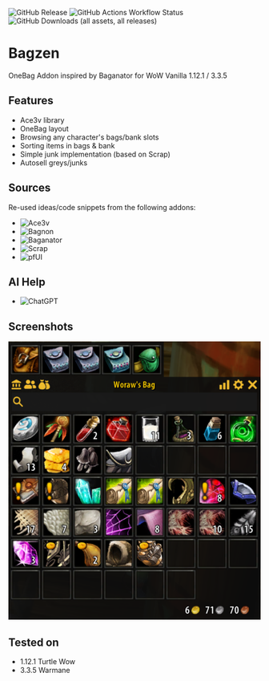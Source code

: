 ![GitHub Release](https://img.shields.io/github/v/release/dh-harald/Bagzen) ![GitHub Actions Workflow Status](https://img.shields.io/github/actions/workflow/status/dh-harald/Bagzen/package.yaml) ![GitHub Downloads (all assets, all releases)](https://img.shields.io/github/downloads/dh-harald/Bagzen/total)
# Bagzen

OneBag Addon inspired by Baganator for WoW Vanilla 1.12.1 / 3.3.5

## Features
- Ace3v library
- OneBag layout
- Browsing any character's bags/bank slots
- Sorting items in bags & bank
- Simple junk implementation (based on Scrap)
- Autosell greys/junks

## Sources
Re-used ideas/code snippets from the following addons:
- ![Ace3v](https://github.com/laytya/Ace3v)
- ![Bagnon](https://github.com/McPewPew/Bagnon)
- ![Baganator](https://github.com/Baganator/Baganator)
- ![Scrap](https://github.com/Jaliborc/Scrap)
- ![pfUI](https://github.com/shagu/pfUI)

## AI Help
- ![ChatGPT](https://chatgpt.com)

## Screenshots
![Bagzen](/media/bagzen.png)

## Tested on
- 1.12.1 Turtle Wow
- 3.3.5 Warmane
